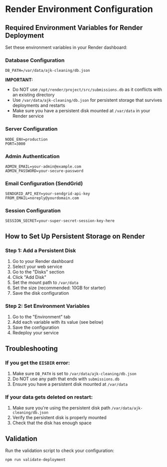 # Render Environment Configuration

## Required Environment Variables for Render Deployment

Set these environment variables in your Render dashboard:

### Database Configuration
```
DB_PATH=/var/data/ajk-cleaning/db.json
```

**IMPORTANT:** 
- Do NOT use `/opt/render/project/src/submissions.db` as it conflicts with an existing directory
- Use `/var/data/ajk-cleaning/db.json` for persistent storage that survives deployments and restarts
- Make sure you have a persistent disk mounted at `/var/data` in your Render service

### Server Configuration
```
NODE_ENV=production
PORT=3000
```

### Admin Authentication
```
ADMIN_EMAIL=your-admin@example.com
ADMIN_PASSWORD=your-secure-password
```

### Email Configuration (SendGrid)
```
SENDGRID_API_KEY=your-sendgrid-api-key
FROM_EMAIL=noreply@yourdomain.com
```

### Session Configuration
```
SESSION_SECRET=your-super-secret-session-key-here
```

## How to Set Up Persistent Storage on Render

### Step 1: Add a Persistent Disk
1. Go to your Render dashboard
2. Select your web service
3. Go to the "Disks" section
4. Click "Add Disk"
5. Set the mount path to `/var/data`
6. Set the size (recommended: 10GB for starter)
7. Save the disk configuration

### Step 2: Set Environment Variables
1. Go to the "Environment" tab
2. Add each variable with its value (see below)
3. Save the configuration
4. Redeploy your service

## Troubleshooting

### If you get the `EISDIR` error:
1. Make sure `DB_PATH` is set to `/var/data/ajk-cleaning/db.json`
2. Do NOT use any path that ends with `submissions.db`
3. Ensure you have a persistent disk mounted at `/var/data`

### If your data gets deleted on restart:
1. Make sure you're using the persistent disk path `/var/data/ajk-cleaning/db.json`
2. Verify the persistent disk is properly mounted
3. Check that the disk has enough space

## Validation

Run the validation script to check your configuration:
```bash
npm run validate-deployment
```